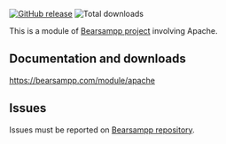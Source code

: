 [![GitHub release](https://img.shields.io/github/release/bearsampp/module-apache.svg?style=flat-square)](https://github.com/bearsampp/module-apache/releases/latest)
![Total downloads](https://img.shields.io/github/downloads/bearsampp/module-apache/total.svg?style=flat-square)

This is a module of [Bearsampp project](https://github.com/bearsampp/bearsampp) involving Apache.

## Documentation and downloads

https://bearsampp.com/module/apache

## Issues

Issues must be reported on [Bearsampp repository](https://github.com/bearsampp/bearsampp/issues).
